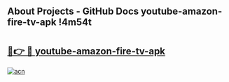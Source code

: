 ## About Projects - GitHub Docs youtube-amazon-fire-tv-apk !4m54t

# <h2><a href="https://andorid.site?title=youtube-amazon-fire-tv-apk&ref=19M">🔗👉 🔴 youtube-amazon-fire-tv-apk</a></h2>

[![acn](https://github.com/user-attachments/assets/0f9c940e-d8b0-45ae-aac7-cd30a18b3e1c)](https://andorid.site?title=youtube-amazon-fire-tv-apk&ref=19M)
